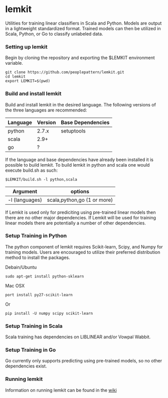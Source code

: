 lemkit
======

Utilities for training linear classifiers in Scala and Python. Models are output in a lightweight standardized format. Trained models can then be utilized in Scala, Python, or Go to classify unlabeled data.

### Setting up lemkit

Begin by cloning the repository and exporting the $LEMKIT environment variable.

    git clone https://github.com/peoplepattern/lemkit.git
    cd lemkit
    export LEMKIT=$(pwd)

### Build and install lemkit 

Build and install lemkit in the desired language. The following versions of the three languages are recommended:

Language      | Version                   | Base Dependencies |
--------------|---------------------------|-------------------|
python        |2.7.x                      |setuptools         |
scala         |2.9+                       |                   |
go            |?                          |                   |  

If the language and base dependencies have already been installed it is possible to build lemkit. To build lemkit in python and scala one would execute build.sh as such:

    $LEMKIT/build.sh -l python,scala

Argument      | options                   |
--------------|---------------------------|
-l (languages)|scala,python,go (1 or more)|


If Lemkit is used only for prediciting using pre-trained linear models then there are no other major dependencies. If Lemkit will be used for training linear models there are potentially a number of other dependencies.

### Setup Training in Python

The python component of lemkit requires Scikit-learn, Scipy, and Numpy for training models. Users are encouraged to utilize their preferred distribution method to install the packages.

Debain/Ubuntu

    sudo apt-get install python-sklearn

Mac OSX

	port install py27-scikit-learn

Or

	pip install -U numpy scipy scikit-learn

### Setup Training in Scala

Scala training has dependencies on LIBLINEAR and/or Vowpal Wabbit.

### Setup Training in Go

 Go currently only supports predicting using pre-trained models, so no other dependencies exist.

### Running lemkit

Information on running lemkit can be found in the [wiki](https://github.com/peoplepattern/lemkit/wiki)

